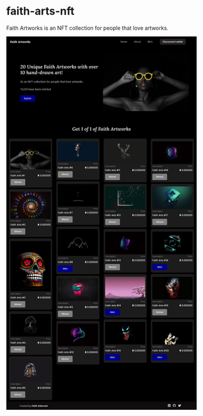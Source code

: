 # faith-arts-nft
Faith Artworks is an NFT collection for people that love artworks.


![GitHub Logo](https://github.com/faith-ware/images/blob/master/nft-mint.png)
